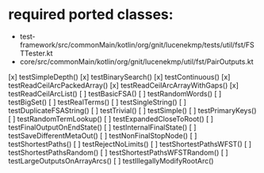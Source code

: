 # required ported classes:
* test-framework/src/commonMain/kotlin/org/gnit/lucenekmp/tests/util/fst/FSTTester.kt
* core/src/commonMain/kotlin/org/gnit/lucenekmp/util/fst/PairOutputs.kt

[x] testSimpleDepth()
[x] testBinarySearch()
[x] testContinuous()
[x] testReadCeilArcPackedArray()
[x] testReadCeilArcArrayWithGaps()
[x] testReadCeilArcList()
[ ] testBasicFSA()
[ ] testRandomWords()
[ ] testBigSet()
[ ] testRealTerms()
[ ] testSingleString()
[ ] testDuplicateFSAString()
[ ] testTrivial()
[ ] testSimple()
[ ] testPrimaryKeys()
[ ] testRandomTermLookup()
[ ] testExpandedCloseToRoot()
[ ] testFinalOutputOnEndState()
[ ] testInternalFinalState()
[ ] testSaveDifferentMetaOut()
[ ] testNonFinalStopNode()
[ ] testShortestPaths()
[ ] testRejectNoLimits()
[ ] testShortestPathsWFST()
[ ] testShortestPathsRandom()
[ ] testShortestPathsWFSTRandom()
[ ] testLargeOutputsOnArrayArcs()
[ ] testIllegallyModifyRootArc()

